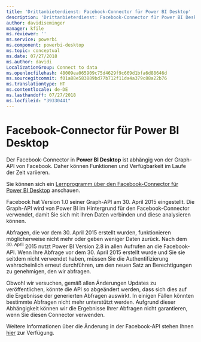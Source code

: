 ```yaml
---
title: 'Drittanbieterdienst: Facebook-Connector für Power BI Desktop'
description: 'Drittanbieterdienst: Facebook-Connector für Power BI Desktop'
author: davidiseminger
manager: kfile
ms.reviewer: ''
ms.service: powerbi
ms.component: powerbi-desktop
ms.topic: conceptual
ms.date: 07/27/2018
ms.author: davidi
LocalizationGroup: Connect to data
ms.openlocfilehash: 48009ea065909c75d4629f9c669d1bfa6d88646d
ms.sourcegitcommit: f01a88e583889bd77b712f11da4a379c88a22b76
ms.translationtype: HT
ms.contentlocale: de-DE
ms.lasthandoff: 07/27/2018
ms.locfileid: "39330441"
---
```

# <a name="facebook-connector-for-power-bi-desktop"></a>Facebook-Connector für Power BI Desktop
Der Facebook-Connector in **Power BI Desktop** ist abhängig von der Graph-API von Facebook. Daher können Funktionen und Verfügbarkeit im Laufe der Zeit variieren.

Sie können sich ein [Lernprogramm über den Facebook-Connector für Power BI Desktop](desktop-tutorial-facebook-analytics.md) anschauen.

Facebook hat Version 1.0 seiner Graph-API am 30. April<sup></sup> 2015 eingestellt. Die Graph-API wird von Power BI im Hintergrund für den Facebook-Connector verwendet, damit Sie sich mit Ihren Daten verbinden und diese analysieren können.

Abfragen, die vor dem 30. April<sup></sup> 2015 erstellt wurden, funktionieren möglicherweise nicht mehr oder geben weniger Daten zurück. Nach dem <sup>30. April</sup> 2015 nutzt Power BI Version 2.8 in allen Aufrufen an die Facebook-API. Wenn Ihre Abfrage vor dem 30. April 2015 erstellt wurde und Sie sie seitdem nicht verwendet haben, müssen Sie die Authentifizierung wahrscheinlich erneut durchführen, um den neuen Satz an Berechtigungen zu genehmigen, den wir abfragen.

Obwohl wir versuchen, gemäß allen Änderungen Updates zu veröffentlichen, könnte die API so abgeändert werden, dass sich dies auf die Ergebnisse der generierten Abfragen auswirkt. In einigen Fällen könnten bestimmte Abfragen nicht mehr unterstützt werden. Aufgrund dieser Abhängigkeit können wir die Ergebnisse Ihrer Abfragen nicht garantieren, wenn Sie diesen Connector verwenden.

Weitere Informationen über die Änderung in der Facebook-API stehen Ihnen [hier](https://developers.facebook.com/docs/apps/changelog#v2_0) zur Verfügung.

